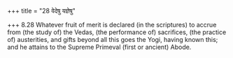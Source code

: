+++
title = "28 वेदेषु यज्ञेषु"

+++
8.28 Whatever fruit of merit is declared (in the scriptures) to accrue
from (the study of) the Vedas, (the performance of) sacrifices, (the
practice of) austerities, and gifts beyond all this goes the Yogi,
having known this; and he attains to the Supreme Primeval (first or
ancient) Abode.
